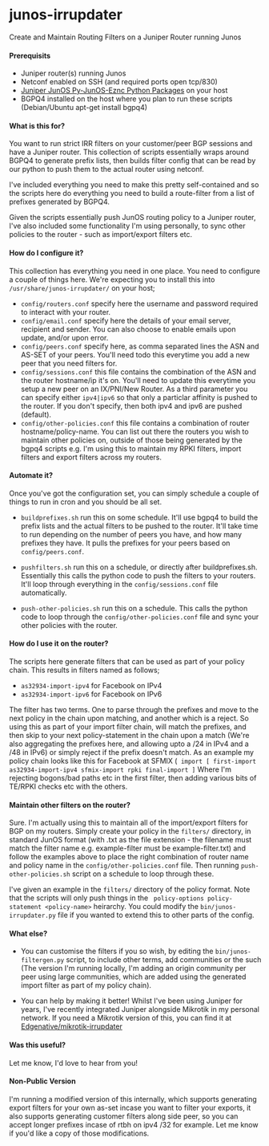 
# junos-irrupdater

Create and Maintain Routing Filters on a Juniper Router running Junos

#### Prerequisits

- Juniper router(s) running Junos
- Netconf enabled on SSH (and required ports open tcp/830)
- [Juniper JunOS Py-JunOS-Eznc Python Packages](https://github.com/Juniper/py-junos-eznc) on your host
- BGPQ4 installed on the host where you plan to run these scripts (Debian/Ubuntu apt-get install bgpq4)

#### What is this for?

You want to run strict IRR filters on your customer/peer BGP sessions and have a Juniper router.  This collection of scripts essentially wraps around BGPQ4 to generate prefix lists, then builds filter config that can be read by our python to push them to the actual router using netconf.

I've included everything you need to make this pretty self-contained and so the scripts here do everything you need to build a route-filter from a list of prefixes generated by BGPQ4.

Given the scripts essentially push JunOS routing policy to a Juniper router, I've also included some functionality I'm using personally, to sync other policies to the router - such as import/export filters etc.

#### How do I configure it?

This collection has everything you need in one place.  You need to configure a couple of things here.  We're expecting you to install this into ```/usr/share/junos-irrupdater/``` on your host;

- ```config/routers.conf``` specify here the username and password required to interact with your router.
- ```config/email.conf``` specify here the details of your email server, recipient and sender.  You can also choose to enable emails upon update, and/or upon error.
- ```config/peers.conf``` specify here, as comma separated lines the ASN and AS-SET of your peers.  You'll need todo this everytime you add a new peer that you need filters for.
- ```config/sessions.conf``` this file contains the combination of the ASN and the router hostname/ip it's on.  You'll need to update this everytime you setup a new peer on an IX/PNI/New Router.  As a third parameter you can specify either ```ipv4|ipv6``` so that only a particlar affinity is pushed to the router.  If you don't specify, then both ipv4 and ipv6 are pushed (default).
- ```config/other-policies.conf``` this file contains a combination of router hostname/policy-name.  You can list out there the routers you wish to maintain other policies on, outside of those being generated by the bgpq4 scripts e.g.  I'm using this to maintain my RPKI filters, import filters and export filters across my routers.


#### Automate it?

Once you've got the configuration set, you can simply schedule a couple of things to run in cron and you should be all set.

- ```buildprefixes.sh``` run this on some schedule.  It'll use bgpq4 to build the prefix lists and the actual filters to be pushed to the router.  It'll take time to run depending on the number of peers you have, and how many prefixes they have.  It pulls the prefixes for your peers based on ```config/peers.conf```.

- ```pushfilters.sh``` run this on a schedule, or directly after buildprefixes.sh.  Essentially this calls the python code to push the filters to your routers.  It'll loop through everything in the ```config/sessions.conf``` file automatically.

- ```push-other-policies.sh``` run this on a schedule.  This calls the python code to loop through the ```config/other-policies.conf``` file and sync your other policies with the router.

#### How do I use it on the router?

The scripts here generate filters that can be used as part of your policy chain.  This results in filters named as follows;

- ```as32934-import-ipv4``` for Facebook on IPv4
- ```as32934-import-ipv6``` for Facebook on IPv6

The filter has two terms.  One to parse through the prefixes and move to the next policy in the chain upon matching, and another which is a reject.  So using this as part of your import filter chain, will match the prefixes, and then skip to your next policy-statement in the chain upon a match (We're also aggregating the prefixes here, and allowing upto a /24 in IPv4 and a /48 in IPv6) or simply reject if the prefix doesn't match.  As an example my policy chain looks like this for Facebook at SFMIX (``` import [ first-import as32934-import-ipv4 sfmix-import rpki final-import ]``` Where I'm rejecting bogons/bad paths etc in the first filter, then adding various bits of TE/RPKI checks etc with the others.

#### Maintain other filters on the router?

Sure.  I'm actually using this to maintain all of the import/export filters for BGP on my routers.  Simply create your policy in the ```filters/``` directory, in standard JunOS format (with .txt as the file extension - the filename must match the filter name e.g. example-filter must be example-filter.txt) and follow the examples above to place the right combination of router name and policy name in the ```config/other-policies.conf``` file.  Then running ```push-other-policies.sh``` script on a schedule to loop through these.

I've given an example in the ```filters/``` directory of the policy format.  Note that the scripts will only push things in the ``` policy-options policy-statement <policy-name>``` heirarchy. You could modify the ```bin/junos-irrupdater.py``` file if you wanted to extend this to other parts of the config.

#### What else?

- You can customise the filters if you so wish, by editing the ```bin/junos-filtergen.py``` script, to include other terms, add communities or the such (The version I'm running locally, I'm adding an origin community per peer using large communities, which are added using the generated import filter as part of my policy chain).

- You can help by making it better!  Whilst I've been using Juniper for years, I've recently integrated Juniper alongside Mikrotik in my personal network.  If you need a Mikrotik version of this, you can find it at [Edgenative/mikrotik-irrupdater](https://github.com/edgenative/mikrotik-irrupdater)

#### Was this useful?

Let me know, I'd love to hear from you!

#### Non-Public Version
I'm running a modified version of this internally, which supports generating export filters for your own as-set incase you want to filter your exports, it also supports generating customer filters along side peer, so you can accept longer prefixes incase of rtbh on ipv4 /32 for example.  Let me know if you'd like a copy of those modifications.
